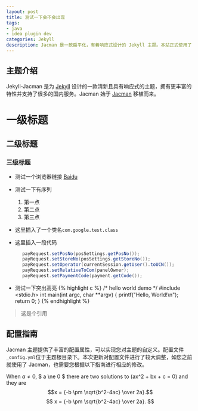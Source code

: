 ```yaml
---
layout: post
title: 测试一下会不会出现
tags:
- java
- idea plugin dev
categories: Jekyll
description: Jacman 是一款扁平化，有着响应式设计的 Jekyll 主题。本站正式使用了 Jacman 主题。Jacman 基于 Jacman 的 Hexo 主题修改而来。你可以前往本站和 Demo 预览更多关于本主题的更多效果。如果你有任何问题或意见欢迎到 GitHub 发表 issue。
---
```

## 主题介绍
Jekyll-Jacman 是为 [Jekyll](http://jekyllrb.com) 设计的一款清新且具有响应式的主题，拥有更丰富的特性并支持了很多的国内服务。Jacman 始于 [Jacman](https://github.com/wuchong/jacman) 移植而来。
# 一级标题
## 二级标题
### 三级标题
* 测试一个浏览器链接 [Baidu](http://www.baidu.com)

* 测试一下有序列
  1. 第一点
  2. 第二点
  3. 第三点

* 这里插入了一个类名``` com.google.test.class ```
* 这里插入一段代码
```java
      payRequest.setPosNo(posSettings.getPosNo());
      payRequest.setStoreNo(posSettings.getStoreNo());
      payRequest.setOperator(currentSession.getUser().toUCN());
      payRequest.setRelativeToCom(panelOwner);
      payRequest.setPaymentCode(payment.getCode());
```
* 测试一下突出高亮
{% highlight c %}
/* hello world demo */
#include <stdio.h>
int main(int argc, char **argv)
{
    printf("Hello, World!\n");
    return 0;
}
{% endhighlight %}

> 这是个引用

## 配置指南

Jacman 主题提供了丰富的配置属性，可以实现您对主题的自定义。配置文件`_config.yml`位于主题根目录下。本次更新对配置文件进行了较大调整，如您之前就使用了 Jacman，也需要您根据以下指南进行相应的修改。


When $a \ne 0$, $ a \ne 0 $ there are two solutions to \(ax^2 + bx + c = 0\) and they are
$$x = {-b \pm \sqrt{b^2-4ac} \over 2a}.$$
$$ x = {-b \pm \sqrt{b^2-4ac} \over 2a}. $$